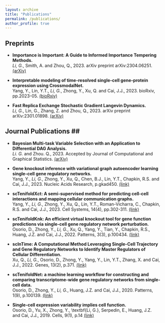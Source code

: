 ```yaml
---
layout: archive
title: "Publications"
permalink: /publications/
author_profile: true
---
```


<!--Author profiles on <a href="https://scholar.google.com/citations?user=eAPnyCsAAAAJ&hl" target="_blank">Google Scholar</a>.-->

## Preprints ##
* **Importance is Important: A Guide to Informed Importance Tempering Methods.** <br/>
*Li, G.*, Smith, A. and Zhou, Q., 2023. arXiv preprint arXiv:2304.06251. <a href="https://arxiv.org/pdf/2304.06251.pdf" target="_blank">(arXiv)</a>

* **Interpretable modeling of time-resolved single-cell gene-protein expression using CrossmodalNet.** <br/>
Yang, Y., Lin, Y.T., *Li, G.*, Zhong, Y., Xu, Q. and Cai, J.J., 2023.  bioRxiv, pp.2023-05. <a href="https://www.biorxiv.org/content/10.1101/2023.05.16.541011v2" target="_blank">(bioRxiv)</a>

* **Fast Replica Exchange Stochastic Gradient Langevin Dynamics.** <br/>
*Li, G.*, Lin, G., Zhang, Z. and Zhou, Q., 2023. arXiv preprint arXiv:2301.01898. <a href="https://arxiv.org/abs/2301.01898" target="_blank">(arXiv)</a>

## Journal Publications ## <br/>
* **Bayesian Multi-task Variable Selection with an Application to Differential DAG Analysis.** <br/>
*Li. G.* and Zhou. Q., 2023. Accepted by Journal of Computational and Graphical Statistics. <a href="https://arxiv.org/pdf/2206.14303.pdf" target="_blank">(arXiv)</a>

* **Gene knockout inference with variational graph autoencoder learning single-cell gene regulatory networks.** <br/>
Yang, Y., *Li, G.*, Zhong, Y., Xu, Q., Chen, B.J., Lin, Y.T., Chapkin, R.S. and Cai, J.J., 2023. Nucleic Acids Research, p.gkad450. <a href="https://academic.oup.com/nar/article/51/13/6578/7184155" target="_blank">(link)</a>

* **scTenifoldXct: A semi-supervised method for predicting cell-cell interactions and mapping cellular communication graphs.** <br/>
Yang, Y., *Li, G.*, Zhong, Y., Xu, Q., Lin, Y.T., Roman-Vicharra, C., Chapkin, R.S. and Cai, J.J., 2023. Cell Systems, 14(4), pp.302-311. <a href="https://www.cell.com/cell-systems/pdf/S2405-4712(23)00030-3.pdf" target="_blank">(link)</a>

* **scTenifoldKnk: An efficient virtual knockout tool for gene function predictions via single-cell gene regulatory network perturbation.** <br/>
Osorio, D., Zhong, Y., *Li, G.*, Xu, Q., Yang, Y., Tian, Y., Chapkin, R.S., Huang, J.Z. and Cai, J.J., 2022. Patterns, 3(3), p.100434. <a href="https://pubmed.ncbi.nlm.nih.gov/35510185/" target="_blank">(link)</a>

* **scInTime: A Computational Method Leveraging Single-Cell Trajectory and Gene Regulatory Networks to Identify Master Regulators of Cellular Differentiation.** <br/>
Xu, Q., *Li, G.*, Osorio, D., Zhong, Y., Yang, Y., Lin, Y.T., Zhang, X. and Cai, J.J., 2022. Genes, 13(2), p.371. <a href="https://www.mdpi.com/2073-4425/13/2/371" target="_blank">(link)</a>

* **scTenifoldNet: a machine learning workflow for constructing and comparing transcriptome-wide gene regulatory networks from single-cell data.** <br/>
Osorio, D., Zhong, Y., *Li, G.*, Huang, J.Z. and Cai, J.J., 2020. Patterns, 1(9), p.100139. <a href="https://www.sciencedirect.com/science/article/pii/S2666389920301872" target="_blank">(link)</a>

* **Single-cell expression variability implies cell function.** <br/>
Osorio, D., Yu, X., Zhong, Y., \textbf{Li, G.}, Serpedin, E., Huang, J.Z. and Cai, J.J., 2019.  Cells, 9(1), p.14 <a href="https://pubmed.ncbi.nlm.nih.gov/31861624/" target="_blank">(link)</a>
